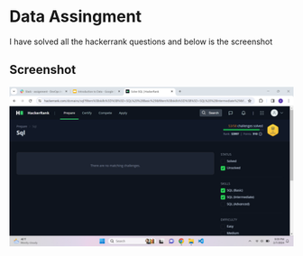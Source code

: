 # Data Assingment

I have solved all the hackerrank questions and below is the screenshot

## Screenshot

![HackerRank Screenshot](materials/Bibek-Kumar-Labh_Data_Assignment.png)
